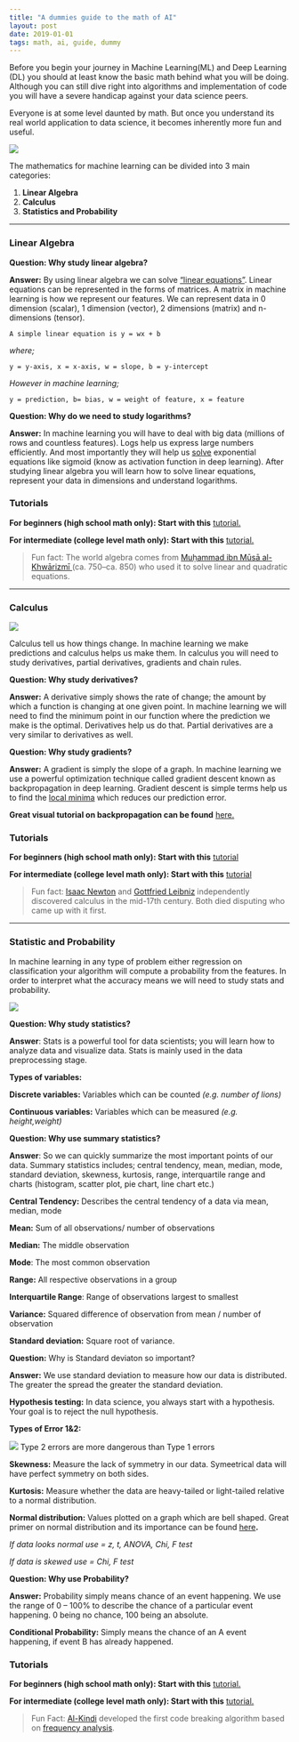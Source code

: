 ```yaml
---
title: "A dummies guide to the math of AI"
layout: post
date: 2019-01-01
tags: math, ai, guide, dummy
---
```




Before you begin your journey in Machine Learning(ML) and Deep Learning (DL) you
should at least know the basic math behind what you will be doing. Although you
can still dive right into algorithms and implementation of code you will have a
severe handicap against your data science peers.

Everyone is at some level daunted by math. But once you understand its real
world application to data science, it becomes inherently more fun and useful.

![](https://cdn-images-1.medium.com/max/800/1*FPP6LhjFdFriQFzLv0gdDg.gif)

The mathematics for machine learning can be divided into 3 main categories:

1.  **Linear Algebra**
1.  **Calculus**
1.  **Statistics and Probability**

*****

### Linear Algebra

**Question: Why study linear algebra?**

**Answer:** By using linear algebra we can solve [“linear
equations”](https://en.wikipedia.org/wiki/Linear_equation). Linear equations can
be represented in the forms of matrices. A matrix in machine learning is how we
represent our features. We can represent data in 0 dimension (scalar), 1
dimension (vector), 2 dimensions (matrix) and n-dimensions (tensor).

    A simple linear equation is y = wx + b

*where;*

    y = y-axis, x = x-axis, w = slope, b = y-intercept

*However in machine learning;*

    y = prediction, b= bias, w = weight of feature, x = feature

**Question: Why do we need to study logarithms?**

**Answer:** In machine learning you will have to deal with big data (millions of
rows and countless features). Logs help us express large numbers efficiently.
And most importantly they will help us
[solve](https://www.khanacademy.org/math/algebra2/exponential-and-logarithmic-functions/solving-exponential-equations-with-logarithms/a/solving-exponential-equations-with-logarithms)
exponential equations like sigmoid (know as activation function in deep
learning). After studying linear algebra you will learn how to solve linear
equations, represent your data in dimensions and understand logarithms.

### Tutorials

**For beginners (high school math only): Start with this** [tutorial.](https://www.khanacademy.org/math/algebra/introduction-to-algebra)

**For intermediate (college level math only): Start with this** [tutorial.](https://www.khanacademy.org/math/linear-algebra)

> Fun fact: The world algebra comes from [Muḥammad ibn Mūsā al-Khwārizmī
> ](https://en.wikipedia.org/wiki/Muá¸¥ammad_ibn_MÅ«sÄ_al-KhwÄrizmÄ«)(ca.
750–ca. 850) who used it to solve linear and quadratic equations.

*****

### **Calculus**

![](https://cdn-images-1.medium.com/max/800/1*PIGwsqIAXbUs5vcVLF_FLg.jpeg)

Calculus tell us how things change. In machine learning we make predictions and
calculus helps us make them. In calculus you will need to study derivatives,
partial derivatives, gradients and chain rules.

**Question: Why study derivatives?**

**Answer:** A derivative simply shows the rate of change; the amount by which a
function is changing at one given point. In machine learning we will need to
find the minimum point in our function where the prediction we make is the
optimal. Derivatives help us do that. Partial derivatives are a very similar to
derivatives as well.

**Question: Why study gradients?**

**Answer:** A gradient is simply the slope of a graph. In machine learning we
use a powerful optimization technique called gradient descent known as
backpropagation in deep learning. Gradient descent is simple terms help us to
find the [local
minima](https://upload.wikimedia.org/wikipedia/commons/6/68/Extrema_example_original.svg)
which reduces our prediction error.

**Great visual tutorial on backpropagation can be found** [here.](https://google-developers.appspot.com/machine-learning/crash-course/backprop-scroll/)

### Tutorials

**For beginners (high school math only): Start with this** [tutorial](https://www.khanacademy.org/math/precalculus)

**For intermediate (college level math only): Start with this** [tutorial](https://www.khanacademy.org/math/ap-calculus-ab/ab-derivative-intro)

> Fun fact: [Isaac Newton](https://en.wikipedia.org/wiki/Isaac_Newton) and
> [Gottfried Leibniz](https://en.wikipedia.org/wiki/Gottfried_Leibniz)
independently discovered calculus in the mid-17th century. Both died disputing
who came up with it first.

*****

### **Statistic and Probability**

In machine learning in any type of problem either regression on classification
your algorithm will compute a probability from the features. In order to
interpret what the accuracy means we will need to study stats and probability.

![](https://cdn-images-1.medium.com/max/800/1*Uny-ym1ashJxGKzn1Gmwhw.png)

**Question: Why study statistics?**

**Answer**: Stats is a powerful tool for data scientists; you will learn how to
analyze data and visualize data. Stats is mainly used in the data preprocessing
stage.

**Types of variables:**

**Discrete variables:** Variables which can be counted *(e.g. number of lions)*

**Continuous variables:** Variables which can be measured *(e.g. height,weight)*

**Question: Why use summary statistics?**

**Answer**: So we can quickly summarize the most important points of our data.
Summary statistics includes; central tendency, mean, median, mode, standard
deviation, skewness, kurtosis, range, interquartile range and charts (histogram,
scatter plot, pie chart, line chart etc.)

**Central Tendency:** Describes the central tendency of a data via mean,
median, mode

**Mean:** Sum of all observations/ number of observations

**Median:** The middle observation

**Mode**: The most common observation

**Range:** All respective observations in a group

**Interquartile Range**: Range of observations largest to smallest

**Variance:** Squared difference of observation from mean / number of
observation

**Standard deviation:** Square root of variance.

**Question:** Why is Standard deviaton so important?

**Answer:** We use standard deviation to measure how our data is distributed.
The greater the spread the greater the standard deviation.

**Hypothesis testing:** In data science, you always start with a hypothesis.
Your goal is to reject the null hypothesis.

**Types of Error 1&2:**

![](https://cdn-images-1.medium.com/max/800/1*OGxnsYE_4ZETbEHTxenVOA.jpeg)
<span class="figcaption_hack">Type 2 errors are more dangerous than Type 1 errors</span>

**Skewness:** Measure the lack of symmetry in our data. Symeetrical data will
have perfect symmetry on both sides.

**Kurtosis:** Measure whether the data are heavy-tailed or light-tailed relative
to a normal distribution.

**Normal distribution:** Values plotted on a graph which are bell shaped. Great
primer on normal distribution and its importance can be found
[here](https://www.mathsisfun.com/data/standard-normal-distribution.html)**.**

*If data looks normal use = z, t, ANOVA, Chi, F test*

*If data is skewed use = Chi, F test*

**Question: Why use Probability?**

**Answer:** Probability simply means chance of an event happening. We use the
range of 0 – 100% to describe the chance of a particular event happening. 0
being no chance, 100 being an absolute.

**Conditional Probability:** Simply means the chance of an A event happening, if
event B has already happened.

### Tutorials

**For beginners (high school math only): Start with this** [tutorial.](https://www.khanacademy.org/math/statistics-probability/analyzing-categorical-data/one-categorical-variable/v/identifying-individuals-variables-and-categorical-variables-in-a-data-set)

**For intermediate (college level math only): Start with this** [tutorial.](https://www.khanacademy.org/math/statistics-probability)

> Fun Fact: [Al-Kindi](https://en.wikipedia.org/wiki/Al-Kindi) developed the first
> code breaking algorithm based on [frequency
analysis](https://en.wikipedia.org/wiki/Frequency_analysis).
